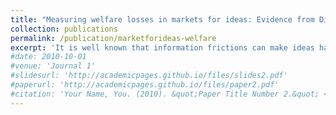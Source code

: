 ```yaml
---
title: "Measuring welfare losses in markets for ideas: Evidence from Digital Startups Auctions"
collection: publications
permalink: /publication/marketforideas-welfare
excerpt: 'It is well known that information frictions can make ideas hard to sell. However, due to a lack of pricing data, most studies have focused on how these frictions affect the likelihood of selling ideas rather than on the welfare losses from missed transactions. First, I present a theoretical framework to highlight the importance of this distinction. If the best ideas are the hardest to sell and the idea distribution is skewed, the proportion of welfare lost to frictions could far exceed the proportion of unsold ideas. Next, I demonstrate the practical significance of this distinction by examining online auctions for digital startups. I use the fact that informational frictions are less severe for startups whose revenues are verified by the marketplace. My findings show that revenue-verified startups are only 6.3% more likely to sell but fetch prices that are 2.7 times higher. Simulations reveal that moving from universal access to complete absence of revenue verification reduces gains from trade by 47%. The disproportionate losses are driven by the concentration of potential gains from trade among a few unsold ideas. These results suggest that focusing solely on the number of ideas sold underestimates the true impact of informational frictions.'
#date: 2010-10-01
#venue: 'Journal 1'
#slidesurl: 'http://academicpages.github.io/files/slides2.pdf'
#paperurl: 'http://academicpages.github.io/files/paper2.pdf'
#citation: 'Your Name, You. (2010). &quot;Paper Title Number 2.&quot; <i>Journal 1</i>. 1(2).'
---
```




